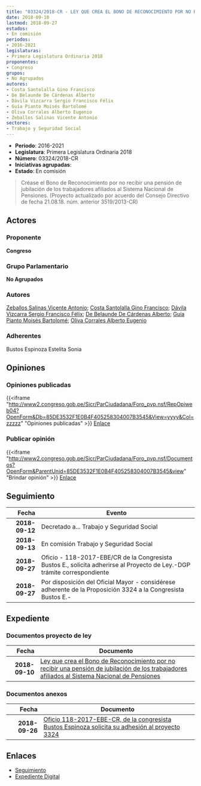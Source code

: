 ```yaml
---
title: "03324/2018-CR - LEY QUE CREA EL BONO DE RECONOCIMIENTO POR NO RECIBIR UNA PENSIÓN DE JUBILACIÓN DE LOS TRABAJADORES AFILIADOS AL SISTEMA NACIONAL DE PENSIONES"
date: 2018-09-10
lastmod: 2018-09-27
estados:
- En comisión
periodos:
- 2016-2021
legislaturas:
- Primera Legislatura Ordinaria 2018
proponentes:
- Congreso
grupos:
- No Agrupados
autores:
- Costa Santolalla Gino Francisco
- De Belaunde De Cárdenas Alberto
- Dávila Vizcarra Sergio Francisco Félix
- Guía Pianto Moisés Bartolomé
- Oliva Corrales Alberto Eugenio
- Zeballos Salinas Vicente Antonio
sectores:
- Trabajo y Seguridad Social
---
```

- **Periodo**: 2016-2021
- **Legislatura**: Primera Legislatura Ordinaria 2018
- **Número**: 03324/2018-CR
- **Iniciativas agrupadas**: 
- **Estado**: En comisión

> Créase el Bono de Reconocimiento por no recibir una pensión de jubilación de los trabajadores afiliados al Sistema Nacional de Pensiones. (Proyecto actualizado por acuerdo del Consejo Directivo de fecha 21.08.18. núm. anterior 3519/2013-CR)


## Actores

### Proponente

**Congreso**

### Grupo Parlamentario

**No Agrupados**

### Autores

[Zeballos Salinas Vicente Antonio](mailto:mailto:vzeballos@congreso.gob.pe); [Costa Santolalla Gino Francisco](mailto:mailto:gcosta@congreso.gob.pe); [Dávila Vizcarra Sergio Francisco Félix](mailto:mailto:sdavila@congreso.gob.pe); [De Belaunde De Cárdenas Alberto](mailto:mailto:adebelaunde@congreso.gob.pe); [Guía Pianto Moisés Bartolomé](mailto:mailto:mguia@congreso.gob.pe); [Oliva Corrales Alberto Eugenio](mailto:mailto:aoliva@congreso.gob.pe)

### Adherentes

Bustos Espinoza Estelita Sonia

## Opiniones

### Opiniones publicadas

{{<iframe "http://www2.congreso.gob.pe/Sicr/ParCiudadana/Foro_pvp.nsf/RepOpiweb04?OpenForm&Db=85DE3532F1E0B4F405258304007B3545&View=yyyy&Col=zzzzz" "Opiniones publicadas" >}}
[Enlace](http://www2.congreso.gob.pe/Sicr/ParCiudadana/Foro_pvp.nsf/RepOpiweb04?OpenForm&Db=85DE3532F1E0B4F405258304007B3545&View=yyyy&Col=zzzzz)

### Publicar opinión

{{<iframe "http://www2.congreso.gob.pe/Sicr/ParCiudadana/Foro_pvp.nsf/Documentos?OpenForm&ParentUnid=85DE3532F1E0B4F405258304007B3545&view" "Brindar opinión" >}}
[Enlace](http://www2.congreso.gob.pe/Sicr/ParCiudadana/Foro_pvp.nsf/Documentos?OpenForm&ParentUnid=85DE3532F1E0B4F405258304007B3545&view)


## Seguimiento

| Fecha | Evento |
|------:|--------|
| **2018-09-12** | Decretado a... Trabajo y Seguridad Social |
| **2018-09-13** | En comisión Trabajo y Seguridad Social |
| **2018-09-27** | Oficio - 118-2017-EBE/CR de la Congresista Bustos E., solicita adherirse al Proyecto de Ley.-DGP trámite correspondiente |
| **2018-09-27** | Por disposición del Oficial Mayor - considérese adherente de la Proposición 3324 a la Congresista Bustos E.- |

## Expediente

### Documentos proyecto de ley

| Fecha | Documento |
|------:|-----------|
| **2018-09-10** | [Ley que crea el Bono de Reconocimiento por no recibir una pensión de jubilación de los trabajadores afiliados al Sistema Nacional de Pensiones](http://www.leyes.congreso.gob.pe/Documentos/2016_2021/Proyectos_de_Ley_y_de_Resoluciones_Legislativas/PL0332420180910..PDF) |

### Documentos anexos

| Fecha | Documento |
|------:|-----------|
| **2018-09-26** | [Oficio 118-2017-EBE-CR, de la congresista Bustos Espinoza solicita su adhesión al proyecto 3324](http://www.leyes.congreso.gob.pe/Documentos/2016_2021/Adhesiones/Proyectos_de_Ley/OFICIO-118-2017-EBE-CR.pdf) |

## Enlaces

- [Seguimiento](http://www2.congreso.gob.pe/Sicr/TraDocEstProc/CLProLey2016.nsf/f7fff46988ca05b1052578e100829cc7/b456990c98c3389e05258304007e0037?OpenDocument)
- [Expediente Digital](http://www2.congreso.gob.pe/Sicr/TraDocEstProc/Expvirt_2011.nsf/visbusqptramdoc1621/03324?opendocument)

